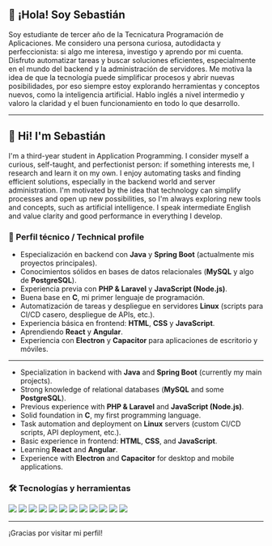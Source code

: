 ## 👋 ¡Hola! Soy Sebastián

Soy estudiante de tercer año de la Tecnicatura Programación de Aplicaciones. Me considero una persona curiosa, autodidacta y perfeccionista: si algo me interesa, investigo y aprendo por mi cuenta. Disfruto automatizar tareas y buscar soluciones eficientes, especialmente en el mundo del backend y la administración de servidores. Me motiva la idea de que la tecnología puede simplificar procesos y abrir nuevas posibilidades, por eso siempre estoy explorando herramientas y conceptos nuevos, como la inteligencia artificial. Hablo inglés a nivel intermedio y valoro la claridad y el buen funcionamiento en todo lo que desarrollo.

---

## 👋 Hi! I'm Sebastián

I'm a third-year student in Application Programming. I consider myself a curious, self-taught, and perfectionist person: if something interests me, I research and learn it on my own. I enjoy automating tasks and finding efficient solutions, especially in the backend world and server administration. I'm motivated by the idea that technology can simplify processes and open up new possibilities, so I'm always exploring new tools and concepts, such as artificial intelligence. I speak intermediate English and value clarity and good performance in everything I develop.

### 🚀 Perfil técnico / Technical profile

- Especialización en backend con **Java** y **Spring Boot** (actualmente mis proyectos principales).
- Conocimientos sólidos en bases de datos relacionales (**MySQL** y algo de **PostgreSQL**).
- Experiencia previa con **PHP & Laravel** y **JavaScript (Node.js)**.
- Buena base en **C**, mi primer lenguaje de programación.
- Automatización de tareas y despliegue en servidores **Linux** (scripts para CI/CD casero, despliegue de APIs, etc.).
- Experiencia básica en frontend: **HTML**, **CSS** y **JavaScript**.
- Aprendiendo **React** y **Angular**.
- Experiencia con **Electron** y **Capacitor** para aplicaciones de escritorio y móviles.

---

- Specialization in backend with **Java** and **Spring Boot** (currently my main projects).
- Strong knowledge of relational databases (**MySQL** and some **PostgreSQL**).
- Previous experience with **PHP & Laravel** and **JavaScript (Node.js)**.
- Solid foundation in **C**, my first programming language.
- Task automation and deployment on **Linux** servers (custom CI/CD scripts, API deployment, etc.).
- Basic experience in frontend: **HTML**, **CSS**, and **JavaScript**.
- Learning **React** and **Angular**.
- Experience with **Electron** and **Capacitor** for desktop and mobile applications.

### 🛠️ Tecnologías y herramientas

<img src="https://img.shields.io/badge/Java-ED8B00?style=for-the-badge&logo=java&logoColor=white" />
<img src="https://img.shields.io/badge/Spring_Boot-6DB33F?style=for-the-badge&logo=spring-boot&logoColor=white" />
<img src="https://img.shields.io/badge/PHP-777BB4?style=for-the-badge&logo=php&logoColor=white" />
<img src="https://img.shields.io/badge/Laravel-FF2D20?style=for-the-badge&logo=laravel&logoColor=white" />
<img src="https://img.shields.io/badge/Node.js-339933?style=for-the-badge&logo=nodedotjs&logoColor=white" />
<img src="https://img.shields.io/badge/MySQL-4479A1?style=for-the-badge&logo=mysql&logoColor=white" />
<img src="https://img.shields.io/badge/PostgreSQL-336791?style=for-the-badge&logo=postgresql&logoColor=white" />
<img src="https://img.shields.io/badge/C-00599C?style=for-the-badge&logo=c&logoColor=white" />
<img src="https://img.shields.io/badge/HTML5-E34F26?style=for-the-badge&logo=html5&logoColor=white" />
<img src="https://img.shields.io/badge/CSS3-1572B6?style=for-the-badge&logo=css3&logoColor=white" />
<img src="https://img.shields.io/badge/JavaScript-F7DF1E?style=for-the-badge&logo=javascript&logoColor=black" />
<img src="https://img.shields.io/badge/Linux-FCC624?style=for-the-badge&logo=linux&logoColor=black" />


---

¡Gracias por visitar mi perfil!
